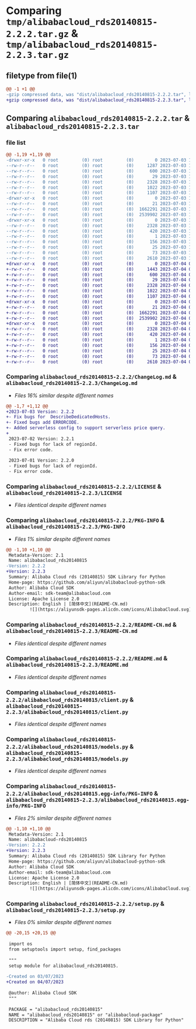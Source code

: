 # Comparing `tmp/alibabacloud_rds20140815-2.2.2.tar.gz` & `tmp/alibabacloud_rds20140815-2.2.3.tar.gz`

## filetype from file(1)

```diff
@@ -1 +1 @@
-gzip compressed data, was "dist/alibabacloud_rds20140815-2.2.2.tar", last modified: Mon Jul  3 15:11:11 2023, max compression
+gzip compressed data, was "dist/alibabacloud_rds20140815-2.2.3.tar", last modified: Tue Jul  4 03:30:06 2023, max compression
```

## Comparing `alibabacloud_rds20140815-2.2.2.tar` & `alibabacloud_rds20140815-2.2.3.tar`

### file list

```diff
@@ -1,19 +1,19 @@
-drwxr-xr-x   0 root         (0) root         (0)        0 2023-07-03 15:11:11.000000 alibabacloud_rds20140815-2.2.2/
--rw-r--r--   0 root         (0) root         (0)     1287 2023-07-03 15:11:11.000000 alibabacloud_rds20140815-2.2.2/ChangeLog.md
--rw-r--r--   0 root         (0) root         (0)      600 2023-07-03 15:11:11.000000 alibabacloud_rds20140815-2.2.2/LICENSE
--rw-r--r--   0 root         (0) root         (0)       29 2023-07-03 15:11:11.000000 alibabacloud_rds20140815-2.2.2/MANIFEST.in
--rw-r--r--   0 root         (0) root         (0)     2328 2023-07-03 15:11:11.000000 alibabacloud_rds20140815-2.2.2/PKG-INFO
--rw-r--r--   0 root         (0) root         (0)     1022 2023-07-03 15:11:11.000000 alibabacloud_rds20140815-2.2.2/README-CN.md
--rw-r--r--   0 root         (0) root         (0)     1107 2023-07-03 15:11:11.000000 alibabacloud_rds20140815-2.2.2/README.md
-drwxr-xr-x   0 root         (0) root         (0)        0 2023-07-03 15:11:11.000000 alibabacloud_rds20140815-2.2.2/alibabacloud_rds20140815/
--rw-r--r--   0 root         (0) root         (0)       21 2023-07-03 15:11:11.000000 alibabacloud_rds20140815-2.2.2/alibabacloud_rds20140815/__init__.py
--rw-r--r--   0 root         (0) root         (0)  1662291 2023-07-03 15:11:11.000000 alibabacloud_rds20140815-2.2.2/alibabacloud_rds20140815/client.py
--rw-r--r--   0 root         (0) root         (0)  2539902 2023-07-03 15:11:11.000000 alibabacloud_rds20140815-2.2.2/alibabacloud_rds20140815/models.py
-drwxr-xr-x   0 root         (0) root         (0)        0 2023-07-03 15:11:11.000000 alibabacloud_rds20140815-2.2.2/alibabacloud_rds20140815.egg-info/
--rw-r--r--   0 root         (0) root         (0)     2328 2023-07-03 15:11:11.000000 alibabacloud_rds20140815-2.2.2/alibabacloud_rds20140815.egg-info/PKG-INFO
--rw-r--r--   0 root         (0) root         (0)      420 2023-07-03 15:11:11.000000 alibabacloud_rds20140815-2.2.2/alibabacloud_rds20140815.egg-info/SOURCES.txt
--rw-r--r--   0 root         (0) root         (0)        1 2023-07-03 15:11:11.000000 alibabacloud_rds20140815-2.2.2/alibabacloud_rds20140815.egg-info/dependency_links.txt
--rw-r--r--   0 root         (0) root         (0)      156 2023-07-03 15:11:11.000000 alibabacloud_rds20140815-2.2.2/alibabacloud_rds20140815.egg-info/requires.txt
--rw-r--r--   0 root         (0) root         (0)       25 2023-07-03 15:11:11.000000 alibabacloud_rds20140815-2.2.2/alibabacloud_rds20140815.egg-info/top_level.txt
--rw-r--r--   0 root         (0) root         (0)       73 2023-07-03 15:11:11.000000 alibabacloud_rds20140815-2.2.2/setup.cfg
--rw-r--r--   0 root         (0) root         (0)     2610 2023-07-03 15:11:11.000000 alibabacloud_rds20140815-2.2.2/setup.py
+drwxr-xr-x   0 root         (0) root         (0)        0 2023-07-04 03:30:06.000000 alibabacloud_rds20140815-2.2.3/
+-rw-r--r--   0 root         (0) root         (0)     1443 2023-07-04 03:30:06.000000 alibabacloud_rds20140815-2.2.3/ChangeLog.md
+-rw-r--r--   0 root         (0) root         (0)      600 2023-07-04 03:30:06.000000 alibabacloud_rds20140815-2.2.3/LICENSE
+-rw-r--r--   0 root         (0) root         (0)       29 2023-07-04 03:30:06.000000 alibabacloud_rds20140815-2.2.3/MANIFEST.in
+-rw-r--r--   0 root         (0) root         (0)     2328 2023-07-04 03:30:06.000000 alibabacloud_rds20140815-2.2.3/PKG-INFO
+-rw-r--r--   0 root         (0) root         (0)     1022 2023-07-04 03:30:06.000000 alibabacloud_rds20140815-2.2.3/README-CN.md
+-rw-r--r--   0 root         (0) root         (0)     1107 2023-07-04 03:30:06.000000 alibabacloud_rds20140815-2.2.3/README.md
+drwxr-xr-x   0 root         (0) root         (0)        0 2023-07-04 03:30:06.000000 alibabacloud_rds20140815-2.2.3/alibabacloud_rds20140815/
+-rw-r--r--   0 root         (0) root         (0)       21 2023-07-04 03:30:06.000000 alibabacloud_rds20140815-2.2.3/alibabacloud_rds20140815/__init__.py
+-rw-r--r--   0 root         (0) root         (0)  1662291 2023-07-04 03:30:06.000000 alibabacloud_rds20140815-2.2.3/alibabacloud_rds20140815/client.py
+-rw-r--r--   0 root         (0) root         (0)  2539902 2023-07-04 03:30:06.000000 alibabacloud_rds20140815-2.2.3/alibabacloud_rds20140815/models.py
+drwxr-xr-x   0 root         (0) root         (0)        0 2023-07-04 03:30:06.000000 alibabacloud_rds20140815-2.2.3/alibabacloud_rds20140815.egg-info/
+-rw-r--r--   0 root         (0) root         (0)     2328 2023-07-04 03:30:06.000000 alibabacloud_rds20140815-2.2.3/alibabacloud_rds20140815.egg-info/PKG-INFO
+-rw-r--r--   0 root         (0) root         (0)      420 2023-07-04 03:30:06.000000 alibabacloud_rds20140815-2.2.3/alibabacloud_rds20140815.egg-info/SOURCES.txt
+-rw-r--r--   0 root         (0) root         (0)        1 2023-07-04 03:30:06.000000 alibabacloud_rds20140815-2.2.3/alibabacloud_rds20140815.egg-info/dependency_links.txt
+-rw-r--r--   0 root         (0) root         (0)      156 2023-07-04 03:30:06.000000 alibabacloud_rds20140815-2.2.3/alibabacloud_rds20140815.egg-info/requires.txt
+-rw-r--r--   0 root         (0) root         (0)       25 2023-07-04 03:30:06.000000 alibabacloud_rds20140815-2.2.3/alibabacloud_rds20140815.egg-info/top_level.txt
+-rw-r--r--   0 root         (0) root         (0)       73 2023-07-04 03:30:06.000000 alibabacloud_rds20140815-2.2.3/setup.cfg
+-rw-r--r--   0 root         (0) root         (0)     2610 2023-07-04 03:30:06.000000 alibabacloud_rds20140815-2.2.3/setup.py
```

### Comparing `alibabacloud_rds20140815-2.2.2/ChangeLog.md` & `alibabacloud_rds20140815-2.2.3/ChangeLog.md`

 * *Files 16% similar despite different names*

```diff
@@ -1,7 +1,12 @@
+2023-07-03 Version: 2.2.2
+- Fix bugs for  DescribeDedicatedHosts.
+- Fixed bugs add ERRORCODE.
+- Added serverless config to support serverless price query.
+
 2023-07-02 Version: 2.2.1
 - Fixed bugs for lack of regionId.
 - Fix error code.
 
 2023-07-01 Version: 2.2.0
 - Fixed bugs for lack of regionId.
 - Fix error code.
```

### Comparing `alibabacloud_rds20140815-2.2.2/LICENSE` & `alibabacloud_rds20140815-2.2.3/LICENSE`

 * *Files identical despite different names*

### Comparing `alibabacloud_rds20140815-2.2.2/PKG-INFO` & `alibabacloud_rds20140815-2.2.3/PKG-INFO`

 * *Files 1% similar despite different names*

```diff
@@ -1,10 +1,10 @@
 Metadata-Version: 2.1
 Name: alibabacloud_rds20140815
-Version: 2.2.2
+Version: 2.2.3
 Summary: Alibaba Cloud rds (20140815) SDK Library for Python
 Home-page: https://github.com/aliyun/alibabacloud-python-sdk
 Author: Alibaba Cloud SDK
 Author-email: sdk-team@alibabacloud.com
 License: Apache License 2.0
 Description: English | [简体中文](README-CN.md)
         ![](https://aliyunsdk-pages.alicdn.com/icons/AlibabaCloud.svg)
```

### Comparing `alibabacloud_rds20140815-2.2.2/README-CN.md` & `alibabacloud_rds20140815-2.2.3/README-CN.md`

 * *Files identical despite different names*

### Comparing `alibabacloud_rds20140815-2.2.2/README.md` & `alibabacloud_rds20140815-2.2.3/README.md`

 * *Files identical despite different names*

### Comparing `alibabacloud_rds20140815-2.2.2/alibabacloud_rds20140815/client.py` & `alibabacloud_rds20140815-2.2.3/alibabacloud_rds20140815/client.py`

 * *Files identical despite different names*

### Comparing `alibabacloud_rds20140815-2.2.2/alibabacloud_rds20140815/models.py` & `alibabacloud_rds20140815-2.2.3/alibabacloud_rds20140815/models.py`

 * *Files identical despite different names*

### Comparing `alibabacloud_rds20140815-2.2.2/alibabacloud_rds20140815.egg-info/PKG-INFO` & `alibabacloud_rds20140815-2.2.3/alibabacloud_rds20140815.egg-info/PKG-INFO`

 * *Files 2% similar despite different names*

```diff
@@ -1,10 +1,10 @@
 Metadata-Version: 2.1
 Name: alibabacloud-rds20140815
-Version: 2.2.2
+Version: 2.2.3
 Summary: Alibaba Cloud rds (20140815) SDK Library for Python
 Home-page: https://github.com/aliyun/alibabacloud-python-sdk
 Author: Alibaba Cloud SDK
 Author-email: sdk-team@alibabacloud.com
 License: Apache License 2.0
 Description: English | [简体中文](README-CN.md)
         ![](https://aliyunsdk-pages.alicdn.com/icons/AlibabaCloud.svg)
```

### Comparing `alibabacloud_rds20140815-2.2.2/setup.py` & `alibabacloud_rds20140815-2.2.3/setup.py`

 * *Files 0% similar despite different names*

```diff
@@ -20,15 +20,15 @@
 
 import os
 from setuptools import setup, find_packages
 
 """
 setup module for alibabacloud_rds20140815.
 
-Created on 03/07/2023
+Created on 04/07/2023
 
 @author: Alibaba Cloud SDK
 """
 
 PACKAGE = "alibabacloud_rds20140815"
 NAME = "alibabacloud_rds20140815" or "alibabacloud-package"
 DESCRIPTION = "Alibaba Cloud rds (20140815) SDK Library for Python"
```

